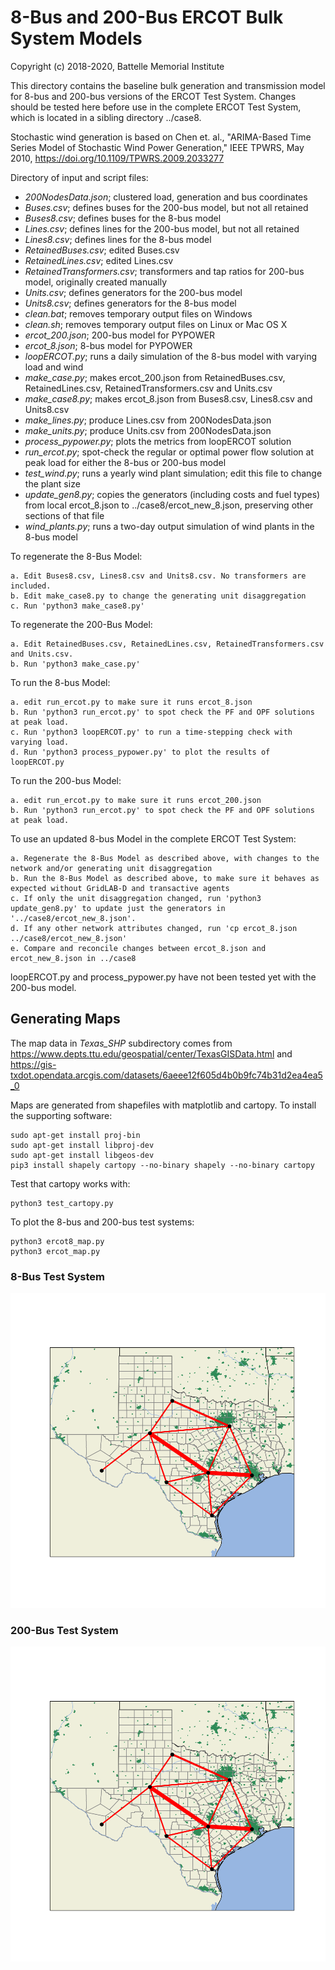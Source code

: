 # 8-Bus and 200-Bus ERCOT Bulk System Models

Copyright (c) 2018-2020, Battelle Memorial Institute

This directory contains the baseline bulk generation and transmission model for 8-bus and 200-bus
versions of the ERCOT Test System. Changes should be tested here before use in the complete
ERCOT Test System, which is located in a sibling directory ../case8.

Stochastic wind generation is based on Chen et. al., "ARIMA-Based Time Series Model of Stochastic
Wind Power Generation," IEEE TPWRS, May 2010, https://doi.org/10.1109/TPWRS.2009.2033277

Directory of input and script files:

- *200NodesData.json*; clustered load, generation and bus coordinates
- *Buses.csv*; defines buses for the 200-bus model, but not all retained
- *Buses8.csv*; defines buses for the 8-bus model
- *Lines.csv*; defines lines for the 200-bus model, but not all retained
- *Lines8.csv*; defines lines for the 8-bus model
- *RetainedBuses.csv*; edited Buses.csv
- *RetainedLines.csv*; edited Lines.csv
- *RetainedTransformers.csv*; transformers and tap ratios for 200-bus model, originally created manually
- *Units.csv*; defines generators for the 200-bus model
- *Units8.csv*; defines generators for the 8-bus model
- *clean.bat*; removes temporary output files on Windows
- *clean.sh*; removes temporary output files on Linux or Mac OS X
- *ercot_200.json*; 200-bus model for PYPOWER
- *ercot_8.json*; 8-bus model for PYPOWER
- *loopERCOT.py*; runs a daily simulation of the 8-bus model with varying load and wind
- *make_case.py*; makes ercot_200.json from RetainedBuses.csv, RetainedLines.csv, RetainedTransformers.csv and Units.csv
- *make_case8.py*; makes ercot_8.json from Buses8.csv, Lines8.csv and Units8.csv
- *make_lines.py*; produce Lines.csv from 200NodesData.json
- *make_units.py*; produce Units.csv from 200NodesData.json
- *process_pypower.py*; plots the metrics from loopERCOT solution
- *run_ercot.py*; spot-check the regular or optimal power flow solution at peak load for either the 8-bus or 200-bus model
- *test_wind.py*; runs a yearly wind plant simulation; edit this file to change the plant size
- *update_gen8.py*; copies the generators (including costs and fuel types) from local ercot_8.json to ../case8/ercot_new_8.json, preserving other sections of that file
- *wind_plants.py*; runs a two-day output simulation of wind plants in the 8-bus model

To regenerate the 8-Bus Model:

    a. Edit Buses8.csv, Lines8.csv and Units8.csv. No transformers are included.
    b. Edit make_case8.py to change the generating unit disaggregation
    c. Run 'python3 make_case8.py'

To regenerate the 200-Bus Model:

    a. Edit RetainedBuses.csv, RetainedLines.csv, RetainedTransformers.csv and Units.csv.
    b. Run 'python3 make_case.py'

To run the 8-bus Model:

    a. edit run_ercot.py to make sure it runs ercot_8.json
    b. Run 'python3 run_ercot.py' to spot check the PF and OPF solutions at peak load.
    c. Run 'python3 loopERCOT.py' to run a time-stepping check with varying load.
    d. Run 'python3 process_pypower.py' to plot the results of loopERCOT.py

To run the 200-bus Model:

    a. edit run_ercot.py to make sure it runs ercot_200.json
    b. Run 'python3 run_ercot.py' to spot check the PF and OPF solutions at peak load.

To use an updated 8-bus Model in the complete ERCOT Test System:

    a. Regenerate the 8-Bus Model as described above, with changes to the network and/or generating unit disaggregation
    b. Run the 8-Bus Model as described above, to make sure it behaves as expected without GridLAB-D and transactive agents
    c. If only the unit disaggregation changed, run 'python3 update_gen8.py' to update just the generators in '../case8/ercot_new_8.json'.
    d. If any other network attributes changed, run 'cp ercot_8.json ../case8/ercot_new_8.json'
    e. Compare and reconcile changes between ercot_8.json and ercot_new_8.json in ../case8

loopERCOT.py and process_pypower.py have not been tested yet with the 200-bus model.

## Generating Maps

The map data in *Texas_SHP* subdirectory comes from https://www.depts.ttu.edu/geospatial/center/TexasGISData.html 
and https://gis-txdot.opendata.arcgis.com/datasets/6aeee12f605d4b0b9fc74b31d2ea4ea5_0

Maps are generated from shapefiles with matplotlib and cartopy. To install the supporting software:

    sudo apt-get install proj-bin
    sudo apt-get install libproj-dev
    sudo apt-get install libgeos-dev
    pip3 install shapely cartopy --no-binary shapely --no-binary cartopy

Test that cartopy works with:

    python3 test_cartopy.py

To plot the 8-bus and 200-bus test systems:

    python3 ercot8_map.py
    python3 ercot_map.py



### 8-Bus Test System

![8-Bus Test System](Ercot8.png)

### 200-Bus Test System

![8-Bus Test System](Ercot8.png)

